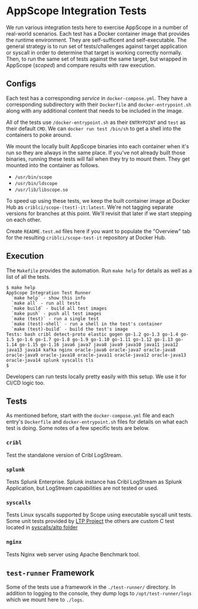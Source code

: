 # AppScope Integration Tests

We run various integration tests here to exercise AppScope in a number of
real-world scenarios. Each test has a Docker container image that provides 
the runtime environment. They are self-sufficent and self-executable. The
general strategy is to run set of tests/challenges against target application
or syscall in order to determine that target is working correctly normally.
Then, to run the same set of tests against the same target, but wrapped in
AppScope (_scoped_) and compare results with raw execution.

## Configs

Each test has a corresponding _service_ in `docker-compose.yml`. They have a
corresponding subdirectory with their `Dockerfile` and `docker-entrypoint.sh`
along with any additional content that needs to be included in the image.

All of the tests use `/docker-entrypoint.sh` as their `ENTRYPOINT` and `test`
as their default `CMD`. We can `docker run test /bin/sh` to get a shell into
the containers to poke around.

We mount the locally built AppScope binaries into each container when it's run
so they are always in the same place. If you've not already built those
binaries, running these tests will fail when they try to mount them. They get
mounted into the container as follows.

- `/usr/bin/scope`
- `/usr/bin/ldscope`
- `/usr/lib/libscope.so`

To speed up using these tests, we keep the built container image at Docker Hub
as `criblci/scope-(test)-it:latest`. We're not tagging separate versions for
branches at this point. We'll revisit that later if we start stepping on each
other.

Create `README.test.md` files here if you want to populate the "Overview" tab
for the resulting `criblci/scope-test-it` repository at Docker Hub.

## Execution

The `Makefile` provides the automation. Run `make help` for details as well as
a list of all the tests. 

```shell
$ make help
AppScope Integration Test Runner
  `make help` - show this info
  `make all` - run all tests
  `make build` - build all test images
  `make push` - push all test images
  `make (test)` - run a single test
  `make (test)-shell` - run a shell in the test's container
  `make (test)-build` - build the test's image
Tests: bash cribl detect-proto elastic gogen go-1.2 go-1.3 go-1.4 go-1.5 go-1.6 go-1.7 go-1.8 go-1.9 go-1.10 go-1.11 go-1.12 go-1.13 go-1.14 go-1.15 go-1.16 java6 java7 java8 java9 java10 java11 java12 java13 java14 kafka nginx oracle-java6 oracle-java7 oracle-java8 oracle-java9 oracle-java10 oracle-java11 oracle-java12 oracle-java13 oracle-java14 splunk syscalls tls
$
```

Developers can run tests locally pretty easily with this setup. We use it for
CI/CD logic too.

## Tests

As mentioned before, start with the `docker-compose.yml` file and each entry's
`Dockerfile` and `docker-entrypoint.sh` files for details on what each test is
doing. Some notes of a few specific tests are below.

### `cribl`

Test the standalone version of Cribl LogStream. 

### `splunk`

Tests Splunk Enterprise. Splunk instance has Cribl LogStream as Splunk
Application, but LogStream capabilities are not tested or used.

### `syscalls`

Tests Linux syscalls supported by Scope using executable syscall unit tests.
Some unit tests provided by [LTP Project][LTP] 
the others are custom C
test located in [syscalls/altp folder](syscalls/altp)

### `nginx`

Tests Nginx web server using Apache Benchmark tool.


## `test-runner` Framework

Some of the tests use a framework in the `./test-runner/` directory. In
addition to logging to the console, they dump logs to `/opt/test-runner/logs`
which we mount here to `./logs`. 

[LTP]: https://github.com/linux-test-project/ltp
